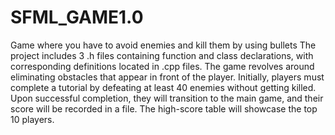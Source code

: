 # SFML_GAME1.0
Game where you have to avoid enemies and kill them by using bullets
The project includes 3 .h files containing function and class declarations, with corresponding definitions located in .cpp files. The game revolves around eliminating obstacles that appear in front of the player. Initially, players must complete a tutorial by defeating at least 40 enemies without getting killed. Upon successful completion, they will transition to the main game, and their score will be recorded in a file. The high-score table will showcase the top 10 players.

